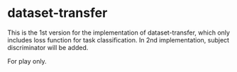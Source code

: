 # dataset-transfer

This is the 1st version for the implementation of dataset-transfer, which only includes loss function for task classification. In 2nd implementation, subject discriminator will be added. 

For play only.
